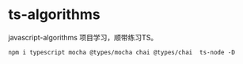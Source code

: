 # ts-algorithms
javascript-algorithms 项目学习，顺带练习TS。

```shell
npm i typescript mocha @types/mocha chai @types/chai  ts-node -D
```